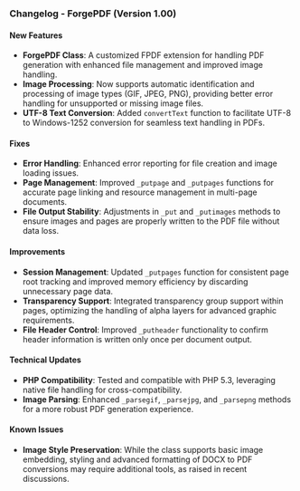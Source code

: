 ### Changelog - ForgePDF   (Version 1.00)

#### New Features
- **ForgePDF Class**: A customized FPDF extension for handling PDF generation with enhanced file management and improved image handling.
- **Image Processing**: Now supports automatic identification and processing of image types (GIF, JPEG, PNG), providing better error handling for unsupported or missing image files.
- **UTF-8 Text Conversion**: Added `convertText` function to facilitate UTF-8 to Windows-1252 conversion for seamless text handling in PDFs.

#### Fixes
- **Error Handling**: Enhanced error reporting for file creation and image loading issues.
- **Page Management**: Improved `_putpage` and `_putpages` functions for accurate page linking and resource management in multi-page documents.
- **File Output Stability**: Adjustments in `_put` and `_putimages` methods to ensure images and pages are properly written to the PDF file without data loss.

#### Improvements
- **Session Management**: Updated `_putpages` function for consistent page root tracking and improved memory efficiency by discarding unnecessary page data.
- **Transparency Support**: Integrated transparency group support within pages, optimizing the handling of alpha layers for advanced graphic requirements.
- **File Header Control**: Improved `_putheader` functionality to confirm header information is written only once per document output.

#### Technical Updates
- **PHP Compatibility**: Tested and compatible with PHP 5.3, leveraging native file handling for cross-compatibility.
- **Image Parsing**: Enhanced `_parsegif`, `_parsejpg`, and `_parsepng` methods for a more robust PDF generation experience.

#### Known Issues
- **Image Style Preservation**: While the class supports basic image embedding, styling and advanced formatting of DOCX to PDF conversions may require additional tools, as raised in recent discussions.
